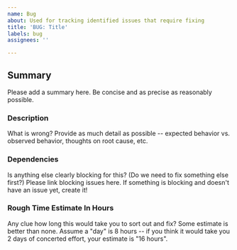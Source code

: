 ```yaml
---
name: Bug
about: Used for tracking identified issues that require fixing
title: 'BUG: Title'
labels: bug
assignees: ''

---
```


## Summary
Please add a summary here. Be concise and as precise as reasonably possible.

### Description
What is wrong? Provide as much detail as possible -- expected behavior vs. observed behavior, thoughts on root cause, etc.

### Dependencies
Is anything else clearly blocking for this? (Do we need to fix something else first?)
Please link blocking issues here. If something is blocking and doesn't have an issue yet, create it!

### Rough Time Estimate In Hours
Any clue how long this would take you to sort out and fix? Some estimate is better than none.
Assume a "day" is 8 hours -- if you think it would take you 2 days of concerted effort, your estimate is "16 hours".